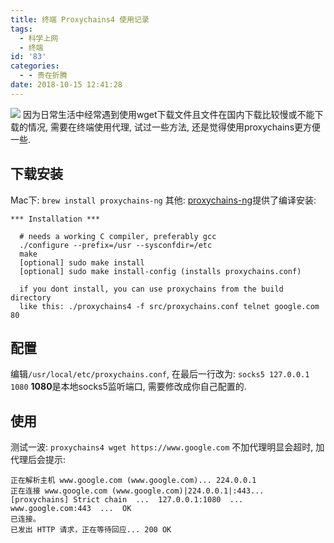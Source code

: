 ```yaml
---
title: 终端 Proxychains4 使用记录
tags:
  - 科学上网
  - 终端
id: '83'
categories:
  - - 贵在折腾
date: 2018-10-15 12:41:28
---
```


![](https://cdn.pixabay.com/photo/2017/10/24/07/12/hacker-2883632__480.jpg) 因为日常生活中经常遇到使用wget下载文件且文件在国内下载比较慢或不能下载的情况, 需要在终端使用代理, 试过一些方法, 还是觉得使用proxychains更方便一些.
<!-- more -->
## 下载安装

Mac下: `brew install proxychains-ng` 其他: [proxychains-ng](https://github.com/rofl0r/proxychains-ng)提供了编译安装:

```
*** Installation ***

  # needs a working C compiler, preferably gcc
  ./configure --prefix=/usr --sysconfdir=/etc
  make
  [optional] sudo make install
  [optional] sudo make install-config (installs proxychains.conf)

  if you dont install, you can use proxychains from the build directory
  like this: ./proxychains4 -f src/proxychains.conf telnet google.com 80
```

## 配置

编辑`/usr/local/etc/proxychains.conf`, 在最后一行改为: `socks5 127.0.0.1 1080` **1080**是本地socks5监听端口, 需要修改成你自己配置的.

## 使用

测试一波: `proxychains4 wget https://www.google.com` 不加代理明显会超时, 加代理后会提示:

```
正在解析主机 www.google.com (www.google.com)... 224.0.0.1
正在连接 www.google.com (www.google.com)|224.0.0.1|:443... [proxychains] Strict chain  ...  127.0.0.1:1080  ...  www.google.com:443  ...  OK
已连接。
已发出 HTTP 请求，正在等待回应... 200 OK
```